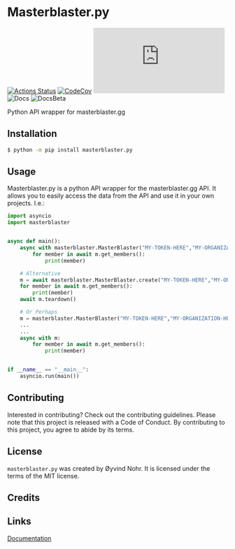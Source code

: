 # Masterblaster.py

[![Actions Status](https://img.shields.io/github/actions/workflow/status/Askepios-ai/masterblaster/build.yml?branch=beta&logo=github&style=flat-square)](https://github.com/Askepios-ai/masterblaster.py)
[![CodeCov](https://img.shields.io/codecov/c/gh/Askepios-ai/masterblaster.py/tree/beta?logo=codecov&style=flat-square)](https://app.codecov.io/gh/Askepios-ai/masterblaster.py)
[![PyPI](https://img.shields.io/pypi/v/masterblaster.py?logo=python&style=flat-square)](https://pypi.org/project/masterblaster.py)
![Docs](https://img.shields.io/readthedocs/masterblasterpy?label=Docs&link=https%3A%2F%2Fmasterblasterpy.readthedocs.io%2Fen&style=flat-square)
![DocsBeta](https://img.shields.io/readthedocs/masterblasterpy%2Fbeta?label=BetaDocs&link=https%3A%2F%2Fmasterblasterpy.readthedocs.io%2Fen%2Fbeta%2F&style=flat-square)

Python API wrapper for masterblaster.gg

## Installation

```bash
$ python -m pip install masterblaster.py
```

## Usage

Masterblaster.py is a python API wrapper for the masterblaster.gg API. It allows you to easily access the data from the API and use it in your own projects.
I.e.:

```python
import asyncio
import masterblaster


async def main():
    async with masterblaster.MasterBlaster("MY-TOKEN-HERE","MY-ORGANIZATION-HERE") as m:
        for member in await m.get_members():
            print(member)

    # Alternative
    m = await masterblaster.MasterBlaster.create("MY-TOKEN-HERE","MY-ORGANIZATION-HERE")
    for member in await m.get_members():
        print(member)
    await m.teardown()

    # Or Perhaps
    m = masterblaster.MasterBlaster("MY-TOKEN-HERE","MY-ORGANIZATION-HERE")
    ...
    ...
    async with m:
        for member in await m.get_members():
            print(member)


if __name__ == "__main__":
    asyncio.run(main())
```

## Contributing

Interested in contributing? Check out the contributing guidelines. 
Please note that this project is released with a Code of Conduct. 
By contributing to this project, you agree to abide by its terms.

## License

`masterblaster.py` was created by Øyvind Nohr. It is licensed under the terms
of the MIT license.

## Credits

## Links
[Documentation](https://masterblasterpy.readthedocs.io/en/latest/)
